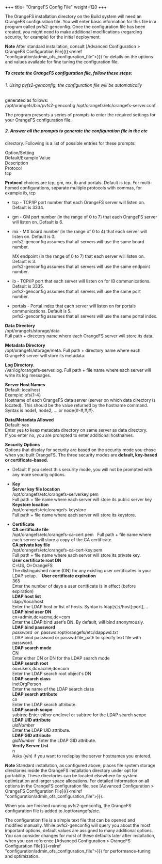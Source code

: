 +++
title= "OrangeFS Config File"
weight=120
+++

The OrangeFS installation directory on the Build system will need an OrangeFS configuration file. You will enter basic information for this file in a program called pvfs2-genconfig. Once the configuration file has been created, you might need to make additional modifications (regarding security, for example) for the initial deployment.
                         
**Note** After standard installation, consult [Advanced Configuration > OrangeFS Configuration File]({{<relref "configuration/admin_ofs_configuration_file">}}) for details on the options and values available for fine tuning the configuration file.


##### To create the OrangeFS configuration file, follow these steps:

###### 1.  Using pvfs2-genconfig, the configuration file will be automatically

generated as follows:  
/opt/orangefs/bin/pvfs2-genconfig /opt/orangefs/etc/orangefs-server.conf. 

The program presents a series of prompts to enter the required settings for your OrangeFS configuration file.

##### 2.  Answer all the prompts to generate the configuration file in the etc
directory. Following is a list of possible entries for these prompts:

Option/Setting    
Default/Example Value  
Description   
Protocol  
tcp   

**Protocol** choices are tcp, gm, mx, ib and portals. Default is tcp. For multi-homed configurations, separate multiple protocols with commas, for example ib, tcp

- tcp - TCP/IP port number that each OrangeFS server will listen on. Default is 3334.  

- gm - GM port number (in the range of 0 to 7) that each OrangeFS server will listen on. Default is 6.  

- mx - MX board number (in the range of 0 to 4) that each server will listen on. Default is 0.  
	pvfs2-genconfig assumes that all servers will use the same board number.  

	MX endpoint (in the range of 0 to 7) that each server will listen on. Default is 3.  
	pvfs2-genconfig assumes that all servers will use the same endpoint number.  
- ib - 
	TCP/IP port that each server will listen on for IB communications. Default is 3335.  
	pvfs2-genconfig assumes that all servers will use the same port number.  

- portals - Portal index that each server will listen on for portals communications. Default is 5.  
pvfs2-genconfig assumes that all servers will use the same portal index.  

**Data Directory**  
	/opt/orangefs/storage/data   
	Full path + directory name where each OrangeFS server will store its
data.   

**Metadata Directory**  
	/opt/orangefs/storage/meta. 
	Full path + directory name where each OrangeFS server will store its
metadata.  

**Log Directory**.  
	/var/log/orangefs-server.log. 
	Full path + file name where each server will write its log messages.  

**Server Host Names**    
	Default: localhost   
	Example: ofs{1-4}   
	Hostname of each OrangeFS data server (server on which data directory is
located). This should be the value returned by the hostname command.
Syntax is node1, node2, ... or node{\#-\#,\#,\#}.  

**Data/Metadata Allowed**   
	Default: yes    
Enter yes to keep metadata directory on same server as data directory.  
If you enter no, you are prompted to enter additional hostnames.   

**Security Options**    
	Options that display for security are based on the security mode you
chose when you built OrangeFS. The three security modes are **default,
key-based or certificate-based.**    

 - Default
	If you select this security mode, you will not be prompted with any more
security options.  

 - **Key**  
	**Server key file location**   
	/opt/orangefs/etc/orangefs-serverkey.pem  
	Full path + file name where each server will store its public server
key   
	**Keystore location**   
	/opt/orangefs/etc/orangefs-keystore  
	Full path + file name where each server will store its keystore.

 - **Certificate**  
	**CA certificate file**  
	/opt/orangefs/etc/orangefs-ca-cert.pem  
	Full path + file name where each server will store a copy of the CA
certificate.  
	**CA private key file**  
	/opt/orangefs/etc/orangefs-ca-cert-key.pem  
	Full path + file name where each server will store its private key.  
	**User certificate root DN**  
	C=US, O=OrangeFS  
	The distinguished name (DN) for any existing user certificates in your LDAP setup.    
	**User certificate expiration**  
	365    
	Enter the number of days a user certificate is in effect (before
expiration)  
	**LDAP host list**  
	ldap://localhost  
	Enter the LDAP host or list of hosts. Syntax is ldap[s]://host[:port],...  
	**LDAP bind user DN**  
	cn=admin,dc=acme,dc=com    
	Enter the LDAP bind user's DN. By default, will bind anonymously.  
	**LDAP bind password**  
	*password*  *or*  passwd:/opt/orangefs/etc/ldappwd.txt  
	LDAP bind password or passwd:file\_path to specify text file with
password.  
	**LDAP search mode**  
	CN    
	Enter either CN or DN for the LDAP search mode   
	**LDAP search root**  
	ou=users,dc=acme,dc=com    
	Enter the LDAP search root object's DN      
	**LDAP search class**  
	inetOrgPerson    
	Enter the name of the LDAP search class  <br>
	**LDAP search attribute**  
	cn  
	Enter the LDAP search attribute.  
	**LDAP search scope**  
	subtree 
	Enter either onelevel or subtree for the LDAP search scope    
	**LDAP UID attribute**   
	*uidNumber*  
	Enter the LDAP UID attribute.  
	**LDAP GID attribute**   
	*gidNumber*   
	Enter the LDAP GID attribute.  
	**Verify Server List**    
	n  
	Asks (y/n) if you want to redisplay the server hostnames you entered.  

**Note** Standard installation, as configured above, places file
system storage directories inside the OrangeFS installation directory
under opt for portability. These directories can be located elsewhere
for system optimization and larger space allocations. For detailed
information on all options in the OrangeFS configuration file, see
[Advanced Configuration > OrangeFS Configuration File]({{<relref "configuration/admin_ofs_configuration_file">}}).

When you are finished running pvfs2-genconfig, the OrangeFS
configuration file is added to /opt/orangefs/etc.

The configuration file is a simple text file that can be opened and
modified manually. While pvfs2-genconfig will query you about the most
important options, default values are assigned to many additional
options. You can consider changes for most of these defaults later after
installation, when you can reference
[Advanced Configuration > OrangeFS Configuration File]({{<relref "configuration/admin_ofs_configuration_file">}}) for performance-tuning and
optimization.

 

 

 

 

 
